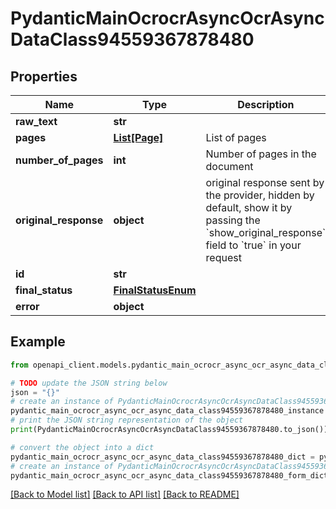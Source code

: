 # PydanticMainOcrocrAsyncOcrAsyncDataClass94559367878480


## Properties

Name | Type | Description | Notes
------------ | ------------- | ------------- | -------------
**raw_text** | **str** |  | 
**pages** | [**List[Page]**](Page.md) | List of pages | [optional] 
**number_of_pages** | **int** | Number of pages in the document | 
**original_response** | **object** | original response sent by the provider, hidden by default, show it by passing the &#x60;show_original_response&#x60; field to &#x60;true&#x60; in your request | [optional] 
**id** | **str** |  | 
**final_status** | [**FinalStatusEnum**](FinalStatusEnum.md) |  | 
**error** | **object** |  | [optional] 

## Example

```python
from openapi_client.models.pydantic_main_ocrocr_async_ocr_async_data_class94559367878480 import PydanticMainOcrocrAsyncOcrAsyncDataClass94559367878480

# TODO update the JSON string below
json = "{}"
# create an instance of PydanticMainOcrocrAsyncOcrAsyncDataClass94559367878480 from a JSON string
pydantic_main_ocrocr_async_ocr_async_data_class94559367878480_instance = PydanticMainOcrocrAsyncOcrAsyncDataClass94559367878480.from_json(json)
# print the JSON string representation of the object
print(PydanticMainOcrocrAsyncOcrAsyncDataClass94559367878480.to_json())

# convert the object into a dict
pydantic_main_ocrocr_async_ocr_async_data_class94559367878480_dict = pydantic_main_ocrocr_async_ocr_async_data_class94559367878480_instance.to_dict()
# create an instance of PydanticMainOcrocrAsyncOcrAsyncDataClass94559367878480 from a dict
pydantic_main_ocrocr_async_ocr_async_data_class94559367878480_form_dict = pydantic_main_ocrocr_async_ocr_async_data_class94559367878480.from_dict(pydantic_main_ocrocr_async_ocr_async_data_class94559367878480_dict)
```
[[Back to Model list]](../README.md#documentation-for-models) [[Back to API list]](../README.md#documentation-for-api-endpoints) [[Back to README]](../README.md)



